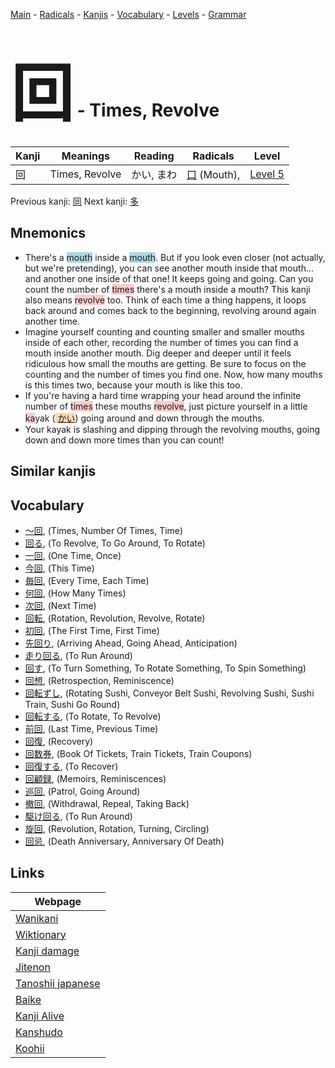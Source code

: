<style> bigfont {font-size: 100px}</style>
[Main](../index.md) -
[Radicals](../radicals.md) -
[Kanjis](../kanjis.md) -
[Vocabulary](../vocabulary.md) -
[Levels](../levels.md) -
[Grammar](../grammar.md)
# <bigfont> 回</bigfont> - Times, Revolve 

| Kanji | Meanings | Reading | Radicals | Level |
| --- | --- | --- | --- | --- |
| 回 | Times, Revolve | かい, まわ | [口](../radicals/口.md) (Mouth),  | [Level 5](../levels/wk_level5.md) |

Previous kanji: [同](同.md) Next kanji: [多](多.md) 

## Mnemonics
 * There's a <span style="background-color:#ADD8E6"> mouth</span> inside a <span style="background-color:#ADD8E6"> mouth</span>. But if you look even closer (not actually, but we're pretending), you can see another mouth inside that mouth... and another one inside of that one! It keeps going and going. Can you count the number of <span style="background-color:#ffcccb"> times</span> there's a mouth inside a mouth? This kanji also means <span style="background-color:#ffcccb"> revolve</span> too. Think of each time a thing happens, it loops back around and comes back to the beginning, revolving around again another time.
* Imagine yourself counting and counting smaller and smaller mouths inside of each other, recording the number of times you can find a mouth inside another mouth. Dig deeper and deeper until it feels ridiculous how small the mouths are getting. Be sure to focus on the counting and the number of times you find one. Now, how many mouths is this times two, because your mouth is like this too.
* If you're having a hard time wrapping your head around the infinite number of <span style="background-color:#ffcccb"> times</span> these mouths <span style="background-color:#ffcccb"> revolve</span>, just picture yourself in a little <span style="background-color:#ffcccb"> ka</span>yak (<span style="background-color:#fed8b1"> [かい](https://jisho.org/search/かい)</span>) going around and down through the mouths.
* Your kayak is slashing and dipping through the revolving mouths, going down and down more times than you can count!


## Similar kanjis
 


## Vocabulary
 * [〜回](../vocabulary/回.md), (Times, Number Of Times, Time)
* [回る](../vocabulary/回.md), (To Revolve, To Go Around, To Rotate)
* [一回](../vocabulary/回.md), (One Time, Once)
* [今回](../vocabulary/回.md), (This Time)
* [毎回](../vocabulary/回.md), (Every Time, Each Time)
* [何回](../vocabulary/回.md), (How Many Times)
* [次回](../vocabulary/回.md), (Next Time)
* [回転](../vocabulary/回.md), (Rotation, Revolution, Revolve, Rotate)
* [初回](../vocabulary/回.md), (The First Time, First Time)
* [先回り](../vocabulary/回.md), (Arriving Ahead, Going Ahead, Anticipation)
* [走り回る](../vocabulary/回.md), (To Run Around)
* [回す](../vocabulary/回.md), (To Turn Something, To Rotate Something, To Spin Something)
* [回想](../vocabulary/回.md), (Retrospection, Reminiscence)
* [回転ずし](../vocabulary/回.md), (Rotating Sushi, Conveyor Belt Sushi, Revolving Sushi, Sushi Train, Sushi Go Round)
* [回転する](../vocabulary/回.md), (To Rotate, To Revolve)
* [前回](../vocabulary/回.md), (Last Time, Previous Time)
* [回復](../vocabulary/回.md), (Recovery)
* [回数券](../vocabulary/回.md), (Book Of Tickets, Train Tickets, Train Coupons)
* [回復する](../vocabulary/回.md), (To Recover)
* [回顧録](../vocabulary/回.md), (Memoirs, Reminiscences)
* [巡回](../vocabulary/回.md), (Patrol, Going Around)
* [撤回](../vocabulary/回.md), (Withdrawal, Repeal, Taking Back)
* [駆け回る](../vocabulary/回.md), (To Run Around)
* [旋回](../vocabulary/回.md), (Revolution, Rotation, Turning, Circling)
* [回忌](../vocabulary/回.md), (Death Anniversary, Anniversary Of Death)



## Links 

| Webpage |
| --- |
| [Wanikani          ](https://www.wanikani.com/kanji/回) |
| [Wiktionary        ](https://en.wiktionary.org/wiki/回) |
| [Kanji damage      ](http://www.kanjidamage.com/kanji/search?utf8=✓&q=回) |
| [Jitenon           ](https://jitenon.com/kanji/回) |
| [Tanoshii japanese ](https://www.tanoshiijapanese.com/dictionary/kanji.cfm?k=回) |
| [Baike             ](https://baike.baidu.com/item/回) |
| [Kanji Alive       ](https://app.kanjialive.com/回) |
| [Kanshudo          ](https://www.kanshudo.com/searchmn?q=回) |
| [Koohii            ](https://kanji.koohii.com/study/kanji/回) |
